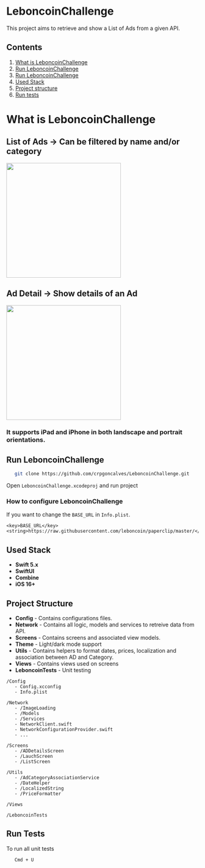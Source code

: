 # LeboncoinChallenge

This project aims to retrieve and show a List of Ads from a given API. 


## Contents

1. [What is LeboncoinChallenge](#what-is-leboncoinchallenge)
2. [Run LeboncoinChallenge ](#run-leboncoinchallenge)
3. [Run LeboncoinChallenge](#run-leboncoinchallenge)
4. [Used Stack](#used-stack)
5. [Project structure](#project-structure)
6. [Run tests](#run-tests)

# What is LeboncoinChallenge

## List of Ads -> Can be filtered by name and/or category

<img src="https://github.com/user-attachments/assets/b689bace-1871-4c99-9795-55fde6533a46" width="300"/>

  
## Ad Detail -> Show details of an Ad

<img src="https://github.com/user-attachments/assets/348d0ccb-b835-4567-86f7-2f3feba99167" width="300"/>



### It supports **iPad** and **iPhone** in both landscape and portrait orientations.

## Run LeboncoinChallenge

```bash
   git clone https://github.com/crpgoncalves/LeboncoinChallenge.git
```

Open `LeboncoinChallenge.xcodeproj` and run project

### How to configure LeboncoinChallenge

If you want to change the `BASE_URL` in `Info.plist`.

```
<key>BASE_URL</key>
<string>https://raw.githubusercontent.com/leboncoin/paperclip/master/</string>
```


## Used Stack

- **Swift 5.x**
- **SwiftUI**
- **Combine**
- **iOS 16+**


## Project Structure

- **Config** - Contains configurations files.
- **Network** - Contains all logic, models and services to retreive data from API.  
- **Screens** - Contains screens and associated view models.
- **Theme** - Light/dark mode support
- **Utils** - Contains helpers to format dates, prices, localization and association between AD and Category.
- **Views** - Contains views used on screens
- **LeboncoinTests** - Unit testing


```plaintext
/Config
   - Config.xcconfig
   - Info.plist

/Network
   - /ImageLoading
   - /Models
   - /Services
   - NetworkClient.swift
   - NetworkConfigurationProvider.swift
   - ...

/Screens
   - /ADDetailsScreen
   - /LauchScreen
   - /ListScreen

/Utils
   - /AdCategoryAssociationService
   - /DateHelper
   - /LocalizedString
   - /PriceFormatter

/Views

/LeboncoinTests
```

## Run Tests

To run all unit tests 
```bash
   Cmd + U
```
